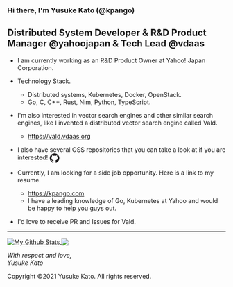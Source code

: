 ### Hi there, I'm Yusuke Kato (@kpango)

## Distributed System Developer & R&D Product Manager @yahoojapan & Tech Lead @vdaas

- I am currently working as an R&D Product Owner at Yahoo! Japan Corporation.
- Technology Stack.
  - Distributed systems, Kubernetes, Docker, OpenStack.
  - Go, C, C++, Rust, Nim, Python, TypeScript.
- I'm also interested in vector search engines and other similar search engines, like I invented a distributed vector search engine called Vald.
  - https://vald.vdaas.org
- I also have several OSS repositories that you can take a look at if you are interested!  <a href="https://github.com/kpango?tab=repositories"><img align="center" alt="Repositories" width="22px" src="https://raw.githubusercontent.com/github/explore/78df643247d429f6cc873026c0622819ad797942/topics/github/github.png" /></a>
- Currently, I am looking for a side job opportunity. Here is a link to my resume.
  - https://kpango.com
  - I have a leading knowledge of Go, Kubernetes at Yahoo and would be happy to help you guys out.

- I'd love to receive PR and Issues for Vald.

---

<a href="https://github.com/kpango">
  <img align="center" alt="My Github Stats"src="https://github-readme-stats.vercel.app/api?username=kpango&show_icons=true&theme=tokyonight&count_private=true&hide=issues,prs" />
</a>
<a href="https://github.com/kpango">
  <img align="center" src="https://github-readme-stats.vercel.app/api/top-langs/?username=kpango&langs_count=8&layout=compact&theme=tokyonight&hide=javascript,html,css,less,ruby" />
</a>

<i>With respect and love,<br>Yusuke Kato</i>

Copyright ©2021 Yusuke Kato. All rights reserved.
